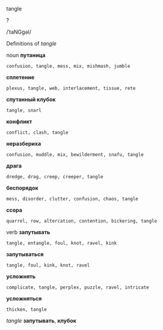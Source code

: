tangle

?

/ˈtaNGɡəl/

Definitions of _tangle_

noun
**путаница**

    confusion, tangle, mess, mix, mishmash, jumble
**сплетение**

    plexus, tangle, web, interlacement, tissue, rete
**спутанный клубок**

    tangle, snarl
**конфликт**

    conflict, clash, tangle
**неразбериха**

    confusion, muddle, mix, bewilderment, snafu, tangle
**драга**

    dredge, drag, creep, creeper, tangle
**беспорядок**

    mess, disorder, clutter, confusion, chaos, tangle
**ссора**

    quarrel, row, altercation, contention, bickering, tangle

verb
**запутывать**

    tangle, entangle, foul, knot, ravel, kink
**запутываться**

    tangle, foul, kink, knot, ravel
**усложнять**

    complicate, tangle, perplex, puzzle, ravel, intricate
**усложняться**

    thicken, tangle

_tangle_
**запутывать**, **клубок**